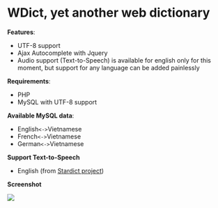 # WDict, yet another web dictionary #

**Features**:
  * UTF-8 support
  * Ajax Autocomplete with Jquery
  * Audio support (Text-to-Speech) is available for english only for this moment, but support for any language can be added painlessly

**Requirements**:
  * PHP
  * MySQL with UTF-8 support

**Available MySQL data**:
  * English`<->`Vietnamese
  * French`<->`Vietnamese
  * German`<->`Vietnamese

**Support Text-to-Speech**
  * English (from [Stardict project](http://sourceforge.net/project/showfiles.php?group_id=80679&package_id=83468))

**Screenshot**

[![](http://farm4.static.flickr.com/3119/3157121862_849fb9f50a_o.png)](http://forum.vnoss.org)